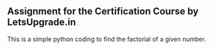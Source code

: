 ## Assignment for the Certification Course by LetsUpgrade.in
This is a simple python coding to find the factorial of a given number.

